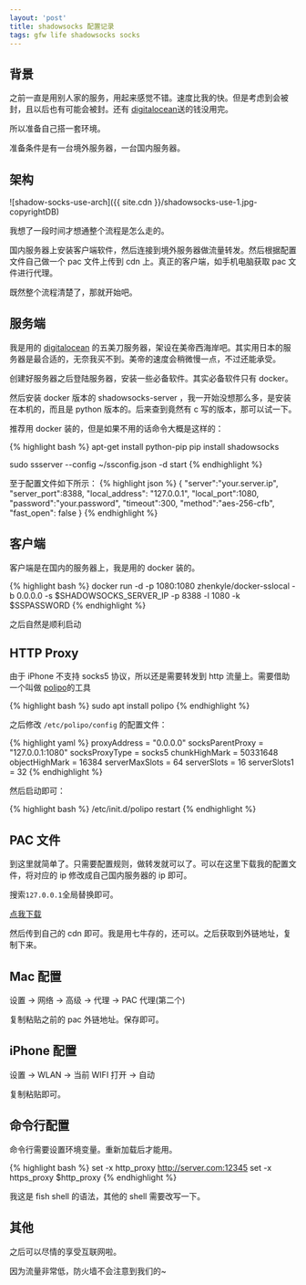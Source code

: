 ```yaml
---
layout: 'post'
title: shadowsocks 配置记录
tags: gfw life shadowsocks socks
---
```


## 背景

之前一直是用别人家的服务，用起来感觉不错。速度比我的快。但是考虑到会被封，且以后也有可能会被封。还有 [digitalocean](https://m.do.co/c/c52ee265425c)送的钱没用完。

所以准备自己搭一套环境。

准备条件是有一台境外服务器，一台国内服务器。

## 架构

![shadow-socks-use-arch]({{ site.cdn }}/shadowsocks-use-1.jpg-copyrightDB)

我想了一段时间才想通整个流程是怎么走的。

国内服务器上安装客户端软件，然后连接到境外服务器做流量转发。然后根据配置文件自己做一个 pac 文件上传到 cdn 上。真正的客户端，如手机电脑获取 pac 文件进行代理。

既然整个流程清楚了，那就开始吧。

## 服务端

我是用的 [digitalocean](https://m.do.co/c/c52ee265425c) 的五美刀服务器，架设在美帝西海岸吧。其实用日本的服务器是最合适的，无奈我买不到。美帝的速度会稍微慢一点，不过还能承受。

创建好服务器之后登陆服务器，安装一些必备软件。其实必备软件只有 docker。

然后安装 docker 版本的 shadowsocks-server ，我一开始没想那么多，是安装在本机的，而且是 python 版本的。后来查到竟然有 c 写的版本，那可以试一下。

推荐用 docker 装的，但是如果不用的话命令大概是这样的：

{% highlight bash %}
apt-get install python-pip
pip install shadowsocks

sudo ssserver --config ~/ssconfig.json -d start
{% endhighlight %}

至于配置文件如下所示：
{% highlight json %}
{
    "server":"your.server.ip",
    "server_port":8388,
    "local_address": "127.0.0.1",
    "local_port":1080,
    "password":"your.password",
    "timeout":300,
    "method":"aes-256-cfb",
    "fast_open": false
}
{% endhighlight %}

## 客户端

客户端是在国内的服务器上，我是用的 docker 装的。

{% highlight bash %}
docker run -d -p 1080:1080 zhenkyle/docker-sslocal -b 0.0.0.0 -s $SHADOWSOCKS_SERVER_IP -p 8388 -l 1080 -k $SSPASSWORD
{% endhighlight %}

之后自然是顺利启动

## HTTP Proxy

由于 iPhone 不支持 socks5 协议，所以还是需要转发到 http 流量上。需要借助一个叫做 [polipo](https://github.com/jech/polipo)的工具

{% highlight bash %}
sudo apt install polipo
{% endhighlight %}

之后修改 `/etc/polipo/config` 的配置文件：

{% highlight yaml %}
proxyAddress = "0.0.0.0"
socksParentProxy = "127.0.0.1:1080"
socksProxyType = socks5
chunkHighMark = 50331648
objectHighMark = 16384
serverMaxSlots = 64
serverSlots = 16
serverSlots1 = 32
{% endhighlight %}

然后启动即可：

{% highlight bash %}
/etc/init.d/polipo restart
{% endhighlight %}

## PAC 文件

到这里就简单了。只需要配置规则，做转发就可以了。可以在这里下载我的配置文件，将对应的 ip 修改成自己国内服务器的 ip 即可。

搜索`127.0.0.1`全局替换即可。

[点我下载](/dist/ss.pac)

然后传到自己的 cdn 即可。我是用七牛存的，还可以。之后获取到外链地址，复制下来。

## Mac 配置

设置 -> 网络 -> 高级 -> 代理 -> PAC 代理(第二个)

复制粘贴之前的 pac 外链地址。保存即可。

## iPhone 配置

设置 -> WLAN -> 当前 WIFI 打开 -> 自动

复制粘贴即可。

## 命令行配置

命令行需要设置环境变量。重新加载后才能用。

{% highlight bash %}
set -x http_proxy http://server.com:12345
set -x https_proxy $http_proxy
{% endhighlight %}

我这是 fish shell 的语法，其他的 shell 需要改写一下。

## 其他

之后可以尽情的享受互联网啦。

因为流量非常低，防火墙不会注意到我们的~
